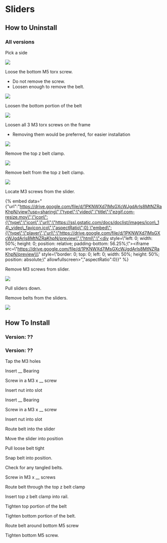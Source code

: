 # Sliders

## How to Uninstall

### All versions

Pick a side

![](../../.gitbook/assets/image-edits%20%281%29.png)

Loose the bottom M5 torx screw.

* Do not remove the screw.
* Loosen enough to remove the belt.

![](../../.gitbook/assets/image-edits-1.png)

Loosen the bottom portion of the belt

![](../../.gitbook/assets/image-edits-7.png)

Loosen all 3 M3 torx screws on the frame

* Removing them would be preferred, for easier installation

![](../../.gitbook/assets/image-edits-2.png)

Remove the top z belt clamp.

![](../../.gitbook/assets/image-edits-3.png)

Remove belt from the top z belt clamp.

![](../../.gitbook/assets/image-edits-4.png)

Locate M3 screws from the slider.

{% embed data="{\"url\":\"https://drive.google.com/file/d/1PKNWXd7lMsGXcWJgdArls8MtNZRaKhpN/view?usp=sharing\",\"type\":\"video\",\"title\":\"ezgif.com-resize.mov\",\"icon\":{\"type\":\"icon\",\"url\":\"https://ssl.gstatic.com/docs/doclist/images/icon\_14\_video\_favicon.ico\",\"aspectRatio\":0},\"embed\":{\"type\":\"player\",\"url\":\"https://drive.google.com/file/d/1PKNWXd7lMsGXcWJgdArls8MtNZRaKhpN/preview\",\"html\":\"<div style=\\\"left: 0; width: 50%; height: 0; position: relative; padding-bottom: 56.25%;\\\"><iframe src=\\\"https://drive.google.com/file/d/1PKNWXd7lMsGXcWJgdArls8MtNZRaKhpN/preview\\\" style=\\\"border: 0; top: 0; left: 0; width: 50%; height: 50%; position: absolute;\\\" allowfullscreen></iframe></div>\",\"aspectRatio\":0}}" %}

Remove M3 screws from slider.

![](../../.gitbook/assets/image-edits-5.png)

Pull sliders down.



Remove belts from the sliders.

![](../../.gitbook/assets/image-edits-6.png)

## How To Install

### Version: ??

### Version: ??

Tap the M3 holes

Insert \_\_ Bearing

Screw in a M3 x \_\_ screw

Insert nut into slot

Insert \_\_ Bearing

Screw in a M3 x \_\_ screw

Insert nut into slot

Route belt into the slider

Move the slider into position

Pull loose belt tight

Snap belt into position.

Check for any tangled belts.

Screw in M3 x \_\_ screws

Route belt through the top z belt clamp

Insert top z belt clamp into rail.

Tighten top portion of the belt

Tighten bottom portion of the belt.

Route belt around bottom M5 screw

Tighten bottom M5 screw.





